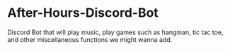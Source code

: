# After-Hours-Discord-Bot
 Discord Bot that will play music, play games such as hangman, tic tac toe, and other miscellaneous functions we might wanna add.
